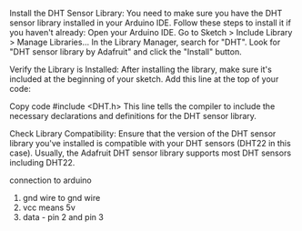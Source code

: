 Install the DHT Sensor Library:
You need to make sure you have the DHT sensor library installed in your Arduino IDE. Follow these steps to install it if you haven't already:
Open your Arduino IDE.
Go to Sketch > Include Library > Manage Libraries...
In the Library Manager, search for "DHT".
Look for "DHT sensor library by Adafruit" and click the "Install" button.

Verify the Library is Installed:
After installing the library, make sure it's included at the beginning of your sketch. Add this line at the top of your code:

Copy code
#include <DHT.h>
This line tells the compiler to include the necessary declarations and definitions for the DHT sensor library.

Check Library Compatibility:
Ensure that the version of the DHT sensor library you've installed is compatible with your DHT sensors (DHT22 in this case). Usually, the Adafruit DHT sensor library supports most DHT sensors including DHT22.

connection to arduino 

1. gnd wire to gnd wire
2. vcc means 5v
3. data - pin 2 and pin 3
